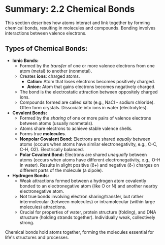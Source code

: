 # Summary: 2.2 Chemical Bonds

This section describes how atoms interact and link together by forming chemical bonds, resulting in molecules and compounds. Bonding involves interactions between valence electrons.

## Types of Chemical Bonds:

*   **Ionic Bonds:**
    *   Formed by the *transfer* of one or more valence electrons from one atom (metal) to another (nonmetal).
    *   Creates **ions**: charged atoms.
        *   **Cation:** Atom that loses electrons becomes positively charged.
        *   **Anion:** Atom that gains electrons becomes negatively charged.
    *   The bond is the electrostatic attraction between oppositely charged ions.
    *   Compounds formed are called salts (e.g., NaCl - sodium chloride). Often form crystals. Dissociate into ions in water (electrolytes).
*   **Covalent Bonds:**
    *   Formed by the *sharing* of one or more pairs of valence electrons between atoms (usually nonmetals).
    *   Atoms share electrons to achieve stable valence shells.
    *   Forms true **molecules**.
    *   **Nonpolar Covalent Bond:** Electrons are shared *equally* between atoms (occurs when atoms have similar electronegativity, e.g., C-C, C-H, O2). Electrically balanced.
    *   **Polar Covalent Bond:** Electrons are shared *unequally* between atoms (occurs when atoms have different electronegativity, e.g., O-H in water). Results in slight positive (δ+) and negative (δ-) charges on different parts of the molecule (a dipole).
*   **Hydrogen Bonds:**
    *   Weak attractions formed between a hydrogen atom covalently bonded to an electronegative atom (like O or N) and another nearby electronegative atom.
    *   Not true bonds involving electron sharing/transfer, but rather intermolecular (between molecules) or intramolecular (within large molecules) attractions.
    *   Crucial for properties of water, protein structure (folding), and DNA structure (holding strands together). Individually weak, collectively strong.

Chemical bonds hold atoms together, forming the molecules essential for life's structures and processes.
